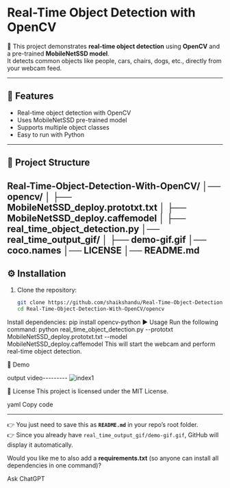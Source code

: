 # Real-Time Object Detection with OpenCV

🚀 This project demonstrates **real-time object detection** using **OpenCV** and a pre-trained **MobileNetSSD model**.  
It detects common objects like people, cars, chairs, dogs, etc., directly from your webcam feed.  

---

## 📌 Features
- Real-time object detection with OpenCV
- Uses MobileNetSSD pre-trained model
- Supports multiple object classes
- Easy to run with Python

---

## 📂 Project Structure
Real-Time-Object-Detection-With-OpenCV/
│── opencv/
│ ├── MobileNetSSD_deploy.prototxt.txt
│ ├── MobileNetSSD_deploy.caffemodel
│ ├── real_time_object_detection.py
│── real_time_output_gif/
│ ├── demo-gif.gif
│── coco.names
│── LICENSE
│── README.md
---

## ⚙️ Installation

1. Clone the repository:
   ```bash
   git clone https://github.com/shaikshandu/Real-Time-Object-Detection-With-OpenCV.git
   cd Real-Time-Object-Detection-With-OpenCV/opencv
Install dependencies:
pip install opencv-python
▶️ Usage
Run the following command:
python real_time_object_detection.py --prototxt MobileNetSSD_deploy.prototxt.txt --model MobileNetSSD_deploy.caffemodel
This will start the webcam and perform real-time object detection.

🎥 Demo

output video---------
  <img src="./real_time_output_gif/demo-gif.gif" alt="index1"/>

📜 License
This project is licensed under the MIT License.

yaml
Copy code

---

👉 You just need to save this as **`README.md`** in your repo’s root folder.  
👉 Since you already have `real_time_output_gif/demo-gif.gif`, GitHub will display it automatically.  

Would you like me to also add a **requirements.txt** (so anyone can install all dependencies in one command)?







Ask ChatGPT
